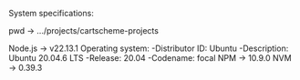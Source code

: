 System specifications:

pwd -> .../projects/cartscheme-projects

Node.js -> v22.13.1 Operating system: -Distributor ID: Ubuntu -Description: Ubuntu 20.04.6 LTS -Release: 20.04 -Codename: focal NPM -> 10.9.0 NVM -> 0.39.3

